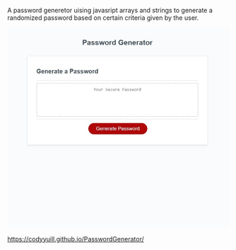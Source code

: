 A password generetor uising javasript arrays and strings to generate a randomized password 
based on certain criteria given by the user. 

![screenshot](assets/screenshot.jpg)

https://codyyuill.github.io/PasswordGenerator/
